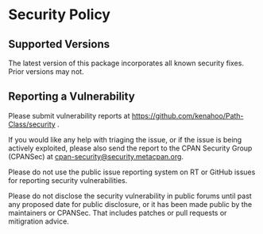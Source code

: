 # Security Policy

## Supported Versions

The latest version of this package incorporates all known security fixes.  Prior versions may not.

## Reporting a Vulnerability

Please submit vulnerability reports at https://github.com/kenahoo/Path-Class/security .

If you would like any help with triaging the issue, or if the issue is being actively exploited, please also send the report to the CPAN Security Group (CPANSec) at cpan-security@security.metacpan.org.

Please do not use the public issue reporting system on RT or GitHub issues for reporting security vulnerabilities.

Please do not disclose the security vulnerability in public forums until past any proposed date for public disclosure, or it has been made public by the maintainers or CPANSec. That includes patches or pull requests or mitigration advice.
